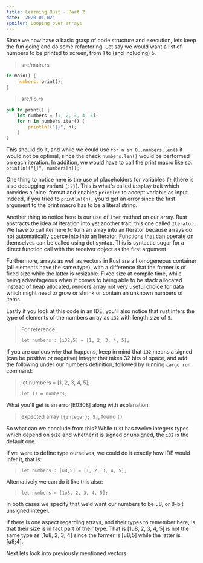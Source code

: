 ```yaml
---
title: Learning Rust - Part 2
date: '2020-01-02'
spoiler: Looping over arrays
---
```


Since we now have a basic grasp of code structure and execution, lets keep the fun going and do some refactoring.
Let say we would want a list of numbers to be printed to screen, from 1 to (and including) 5.

> src/main.rs
```rust
fn main() {
    numbers::print();
}
```

> src/lib.rs
```rust
pub fn print() {
    let numbers = [1, 2, 3, 4, 5];
    for n in numbers.iter() {
        println!("{}", n);
    }
}
```
This should do it, and while we could use `for n in 0..numbers.len()` it would not be optimal,
since the check `numbers.len()` would be performed on each iteration.
In addition, we would have to call the print macro like so: `println!("{}", numbers[n]);` 

One thing to notice here is the use of placeholders for variables `{}` (there is also debugging variant `{:?}`).
This is what's called `Display` trait which provides a 'nice' format and enables `println!` to accept variable as input.
Indeed, if you tried to `println!(n);` you'd get an error since the first argument to the print macro has to be a literal string.

Another thing to notice here is our use of `iter` method on our array.
Rust abstracts the idea of iteration into yet another trait, this one called `Iterator`.
We have to call iter here to turn an array into an Iterator because arrays do not automatically coerce into into an Iterator.
Functions that can operate on themselves can be called using dot syntax.
This is syntactic sugar for a direct function call with the receiver object as the first argument.

Furthermore, arrays as well as vectors in Rust are a homogeneous container (all elements have the same type),
with a difference that the former is of fixed size while the latter is resizable.
Fixed size at compile time, while being advantageous when it comes to being able to be stack allocated instead of heap allocated,
renders array not very useful choice for data which might need to grow or shrink or contain an unknown numbers of items.

Lastly if you look at this code in an IDE, you'll also notice that rust infers the type of elements of the numbers array as `i32` with length size of `5`.
> For reference:
>
> `let numbers : [i32;5] = [1, 2, 3, 4, 5];`

If you are curious why that happens, keep in mind that `i32` means a signed (can be positive or negative) integer that takes 32 bits of space,
and add the following under our numbers definition, followed by running `cargo run` command:
> let numbers = [1, 2, 3, 4, 5];
>
> `let () = numbers;`

What you'll get is an error[E0308] along with explanation:
> expected array `[{integer}; 5]`, found `()`

So what can we conclude from this?
While rust has twelve integers types which depend on size and whether it is signed or unsigned, the `i32` is the default one. 

If we were to define type ourselves, we could do it exactly how IDE would infer it, that is:
> `let numbers : [u8;5] = [1, 2, 3, 4, 5];`

Alternatively we can do it like this also:
> `let numbers = [1u8, 2, 3, 4, 5];`

In both cases we specify that we'd want our numbers to be u8, or 8-bit unsigned integer.

If there is one aspect regarding arrays, and their types to remember here, is that their size is in fact part of their type.
That is [1u8, 2, 3, 4, 5] is not the same type as [1u8, 2, 3, 4] since the former is [u8;5] while the latter is [u8;4].

Next lets look into previously mentioned vectors.

